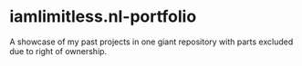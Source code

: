 iamlimitless.nl-portfolio
=========================

A showcase of my past projects in one giant repository with parts excluded due to right of ownership.
